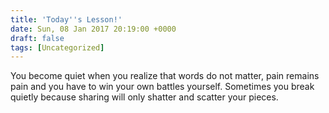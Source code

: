 ```yaml
---
title: 'Today''s Lesson!'
date: Sun, 08 Jan 2017 20:19:00 +0000
draft: false
tags: [Uncategorized]
---
```


You become quiet when you realize that words do not matter, pain remains pain and you have to win your own battles yourself. Sometimes you break quietly because sharing will only shatter and scatter your pieces.